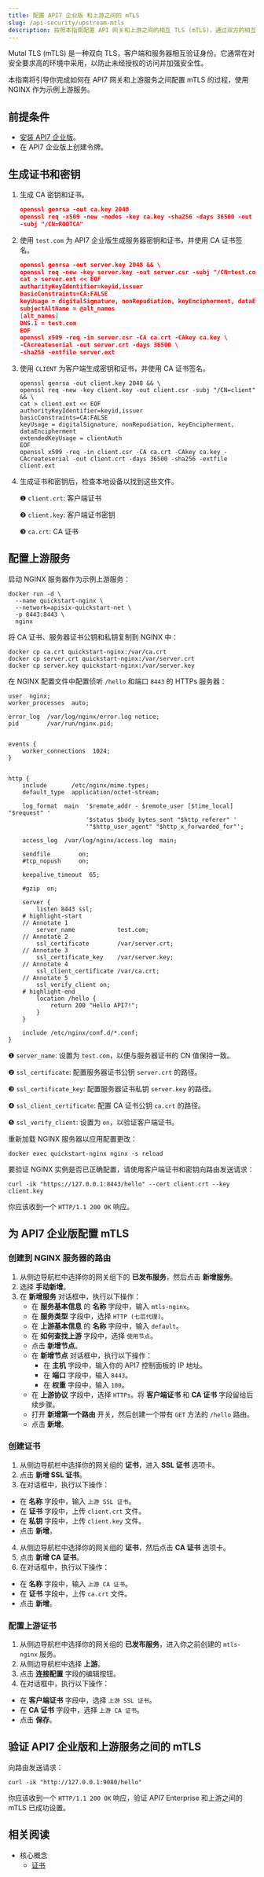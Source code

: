 ```yaml
---
title: 配置 API7 企业版 和上游之间的 mTLS
slug: /api-security/upstream-mtls
description: 按照本指南配置 API 网关和上游之间的相互 TLS (mTLS)，通过双方的相互身份验证来增强安全性。
---
```


Mutal TLS (mTLS) 是一种双向 TLS，客户端和服务器相互验证身份。它通常在对安全要求高的环境中采用，以防止未经授权的访问并加强安全性。

本指南将引导你完成如何在 API7 网关和上游服务之间配置 mTLS 的过程，使用 NGINX 作为示例上游服务。

## 前提条件

* [安装 API7 企业版](../getting-started/install-api7-ee)。
* 在 API7 企业版上创建令牌。

## 生成证书和密钥

1. 生成 CA 密钥和证书。

    ```json
    openssl genrsa -out ca.key 2048
    openssl req -x509 -new -nodes -key ca.key -sha256 -days 36500 -out ca.crt \
    -subj "/CN=ROOTCA"
    ```

2. 使用 `test.com` 为 API7 企业版生成服务器密钥和证书，并使用 CA 证书签名。

    ```json
    openssl genrsa -out server.key 2048 && \
    openssl req -new -key server.key -out server.csr -subj "/CN=test.com" && \
    cat > server.ext << EOF
    authorityKeyIdentifier=keyid,issuer
    basicConstraints=CA:FALSE
    keyUsage = digitalSignature, nonRepudiation, keyEncipherment, dataEncipherment
    subjectAltName = @alt_names
    [alt_names]
    DNS.1 = test.com
    EOF
    openssl x509 -req -in server.csr -CA ca.crt -CAkey ca.key \
    -CAcreateserial -out server.crt -days 36500 \
    -sha256 -extfile server.ext
    ```

3. 使用 `CLIENT` 为客户端生成密钥和证书，并使用 CA 证书签名。

    ```
    openssl genrsa -out client.key 2048 && \
    openssl req -new -key client.key -out client.csr -subj "/CN=client" && \
    cat > client.ext << EOF
    authorityKeyIdentifier=keyid,issuer
    basicConstraints=CA:FALSE
    keyUsage = digitalSignature, nonRepudiation, keyEncipherment, dataEncipherment
    extendedKeyUsage = clientAuth
    EOF
    openssl x509 -req -in client.csr -CA ca.crt -CAkey ca.key -CAcreateserial -out client.crt -days 36500 -sha256 -extfile client.ext
    ```

4. 生成证书和密钥后，检查本地设备以找到这些文件。

    ❶ `client.crt`: 客户端证书
    
    ❷ `client.key`: 客户端证书密钥
    
    ❸ `ca.crt`: CA 证书

## 配置上游服务

启动 NGINX 服务器作为示例上游服务：

```shell
docker run -d \
  --name quickstart-nginx \
  --network=apisix-quickstart-net \
  -p 8443:8443 \
  nginx
```

将 CA 证书、服务器证书公钥和私钥复制到 NGINX 中：

```shell
docker cp ca.crt quickstart-nginx:/var/ca.crt
docker cp server.crt quickstart-nginx:/var/server.crt
docker cp server.key quickstart-nginx:/var/server.key
```

在 NGINX 配置文件中配置侦听 `/hello` 和端口 `8443` 的 HTTPs 服务器：

```text title="/etc/nginx/nginx.conf"
user  nginx;
worker_processes  auto;

error_log  /var/log/nginx/error.log notice;
pid        /var/run/nginx.pid;


events {
    worker_connections  1024;
}


http {
    include       /etc/nginx/mime.types;
    default_type  application/octet-stream;

    log_format  main  '$remote_addr - $remote_user [$time_local] "$request" '
                      '$status $body_bytes_sent "$http_referer" '
                      '"$http_user_agent" "$http_x_forwarded_for"';

    access_log  /var/log/nginx/access.log  main;

    sendfile        on;
    #tcp_nopush     on;

    keepalive_timeout  65;

    #gzip  on;

    server {
        listen 8443 ssl;
    # highlight-start
    // Annotate 1
        server_name            test.com;
    // Annotate 2
        ssl_certificate        /var/server.crt;
    // Annotate 3
        ssl_certificate_key    /var/server.key;
    // Annotate 4
        ssl_client_certificate /var/ca.crt;
    // Annotate 5
        ssl_verify_client on;
    # highlight-end
        location /hello {
            return 200 "Hello API7!";
        }
    }

    include /etc/nginx/conf.d/*.conf;
}
```

❶ `server_name`: 设置为 `test.com`，以便与服务器证书的 CN 值保持一致。

❷ `ssl_certificate`: 配置服务器证书公钥 `server.crt` 的路径。

❸ `ssl_certificate_key`: 配置服务器证书私钥 `server.key` 的路径。

❹ `ssl_client_certificate`: 配置 CA 证书公钥 `ca.crt` 的路径。

❺ `ssl_verify_client`: 设置为 `on`，以验证客户端证书。

重新加载 NGINX 服务器以应用配置更改：

```shell
docker exec quickstart-nginx nginx -s reload
```

要验证 NGINX 实例是否已正确配置，请使用客户端证书和密钥向路由发送请求：

```shell
curl -ik "https://127.0.0.1:8443/hello" --cert client.crt --key client.key
```

你应该收到一个 `HTTP/1.1 200 OK` 响应。

## 为 API7 企业版配置 mTLS

### 创建到 NGINX 服务器的路由

1. 从侧边导航栏中选择你的网关组下的 **已发布服务**，然后点击 **新增服务**。
2. 选择 **手动新增**。
3. 在 **新增服务** 对话框中，执行以下操作：
    * 在 **服务基本信息** 的 **名称** 字段中，输入 `mtls-nginx`。
    * 在 **服务类型** 字段中，选择 `HTTP (七层代理)`。
    * 在 **上游基本信息** 的 **名称** 字段中，输入 `default`。
    * 在 **如何查找上游** 字段中，选择 `使用节点`。
    * 点击 **新增节点**。
    * 在 **新增节点** 对话框中，执行以下操作：
        * 在 **主机** 字段中，输入你的 API7 控制面板的 IP 地址。
        * 在 **端口** 字段中，输入 `8443`。
        * 在 **权重** 字段中，输入 `100`。
    * 在 **上游协议** 字段中，选择 `HTTPs`。将 **客户端证书** 和 **CA 证书** 字段留给后续步骤。
    * 打开 **新增第一个路由** 开关，然后创建一个带有 `GET` 方法的 `/hello` 路由。
    * 点击 **新增**。

### 创建证书

1. 从侧边导航栏中选择你的网关组的 **证书**，进入 **SSL 证书** 选项卡。
2. 点击 **新增 SSL 证书**。
3. 在对话框中，执行以下操作：

* 在 **名称** 字段中，输入 `上游 SSL 证书`。
* 在 **证书** 字段中，上传 `client.crt` 文件。
* 在 **私钥** 字段中，上传 `client.key` 文件。
* 点击 **新增**。

4. 从侧边导航栏中选择你的网关组的 **证书**，然后点击 **CA 证书** 选项卡。
5. 点击 **新增 CA 证书**。
6. 在对话框中，执行以下操作：

* 在 **名称** 字段中，输入 `上游 CA 证书`。
* 在 **证书** 字段中，上传 `ca.crt` 文件。
* 点击 **新增**。

### 配置上游证书

1. 从侧边导航栏中选择你的网关组的 **已发布服务**，进入你之前创建的 `mtls-nginx` 服务。
2. 从侧边导航栏中选择 **上游**。
3. 点击 **连接配置** 字段的编辑按钮。
4. 在对话框中，执行以下操作：

* 在 **客户端证书** 字段中，选择 `上游 SSL 证书`。
* 在 **CA 证书** 字段中，选择 `上游 CA 证书`。
* 点击 **保存**。

## 验证 API7 企业版和上游服务之间的 mTLS

向路由发送请求：

```shell
curl -ik "http://127.0.0.1:9080/hello"
```

你应该收到一个 `HTTP/1.1 200 OK` 响应，验证 API7 Enterprise 和上游之间的 mTLS 已成功设置。

## 相关阅读

* 核心概念
  * [证书](../key-concepts/certificates)
  